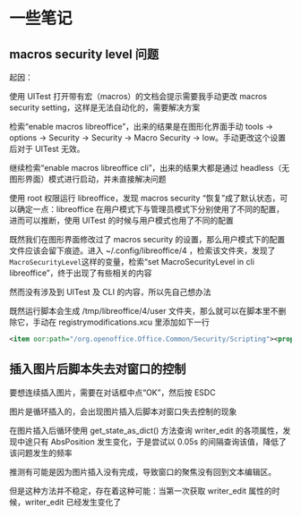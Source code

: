 
# 一些笔记

## macros security level 问题

起因：

使用 UITest 打开带有宏（macros）的文档会提示需要我手动更改 macros security setting，这样是无法自动化的，需要解决方案

检索“enable macros libreoffice”，出来的结果是在图形化界面手动 tools -> options -> Security -> Security -> Macro Security -> low。手动更改这个设置后对于 UITest 无效。

继续检索“enable macros libreoffice cli”，出来的结果大都是通过 headless（无图形界面）模式进行启动，并未直接解决问题

使用 root 权限运行 libreoffice，发现 macros security “恢复”成了默认状态，可以确定一点：libreoffice 在用户模式下与管理员模式下分别使用了不同的配置，进而可以推断，使用 UITest 的时候与用户模式也用了不同的配置

既然我们在图形界面修改过了 macros security 的设置，那么用户模式下的配置文件应该会留下痕迹。进入 ~/.config/libreoffice/4 ，检索该文件夹，发现了`MacroSecurityLevel`这样的变量，检索“set MacroSecurityLevel in cli libreoffice”，终于出现了有些相关的内容

然而没有涉及到 UITest 及 CLI 的内容，所以先自己想办法

既然运行脚本会生成 /tmp/libreoffice/4/user 文件夹，那么就可以在脚本里不删除它，手动在 registrymodifications.xcu 里添加如下一行

```xml
<item oor:path="/org.openoffice.Office.Common/Security/Scripting"><prop oor:name="MacroSecurityLevel" oor:op="fuse"><value>0</value></prop></item>
```

## 插入图片后脚本失去对窗口的控制

要想连续插入图片，需要在对话框中点“OK”，然后按 ESDC

图片是循环插入的，会出现图片插入后脚本对窗口失去控制的现象

在图片插入后循环使用 get_state_as_dict() 方法查询 writer_edit 的各项属性，发现中途只有 AbsPosition 发生变化，于是尝试以 0.05s 的间隔查询该值，降低了该问题发生的频率

推测有可能是因为图片插入没有完成，导致窗口的聚焦没有回到文本编辑区。

但是这种方法并不稳定，存在着这种可能：当第一次获取 writer_edit 属性的时候，writer_edit 已经发生变化了
